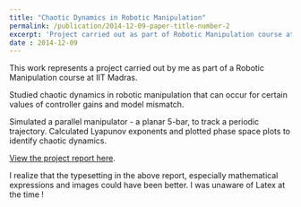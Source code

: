 ```yaml
---
title: "Chaotic Dynamics in Robotic Manipulation"
permalink: /publication/2014-12-09-paper-title-number-2
excerpt: 'Project carried out as part of Robotic Manipulation course at IIT Madras.'
date : 2014-12-09
---
```

This work represents a project carried out by me as part of a Robotic Manipulation course at IIT Madras.

Studied chaotic dynamics in robotic manipulation that can occur for certain values of controller gains and model mismatch.

Simulated a parallel manipulator - a planar 5-bar, to track a periodic trajectory. Calculated Lyapunov exponents and plotted phase space plots to identify chaotic dynamics.

[View the project report here](http://adi3e08.github.io/files/Project_Report_1.pdf).

I realize that the typesetting in the above report, especially mathematical expressions and images could have been better. I was unaware of Latex at the time ! 
